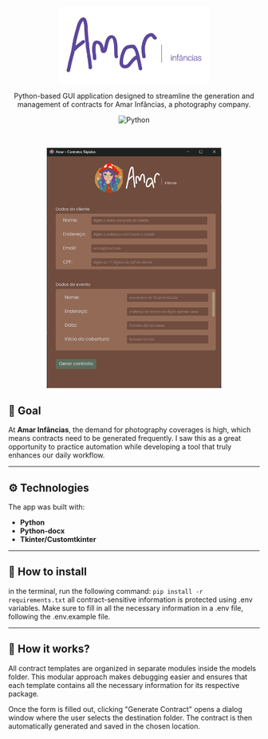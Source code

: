 <p align="center">
  <img src="./src/assets/logo.png" width="300" alt="Amar Logo" />
</p>

  <p align="center">Python-based GUI application designed to streamline the generation and management of contracts for Amar Infâncias, a photography company.</p>
    <p align="center">

<div align="center">

![Python](https://img.shields.io/badge/python-3670A0?style=for-the-badge&logo=python&logoColor=ffdd54)

</div>

<br>
<br>

<div align="center">

<img src="src/assets/project_example.png" width="350">

</div>

## 🎯 Goal
At <strong>Amar Infâncias</strong>, the demand for photography coverages is high, which means contracts need to be generated frequently. I saw this as a great opportunity to practice automation while developing a tool that truly enhances our daily workflow.

<hr>

## ⚙️ Technologies
The app was built with:

- <strong>Python
- Python-docx
- Tkinter/Customtkinter</strong>

<hr>

## 💾 How to install
in the terminal, run the following command: `pip install -r requirements.txt`
all contract-sensitive information is protected using .env variables. Make sure to fill in all the necessary information in a .env file, following the .env.example file.

<hr>

## 🔧 How it works?
All contract templates are organized in separate modules inside the models folder. This modular approach makes debugging easier and ensures that each template contains all the necessary information for its respective package.

Once the form is filled out, clicking "Generate Contract" opens a dialog window where the user selects the destination folder. The contract is then automatically generated and saved in the chosen location.